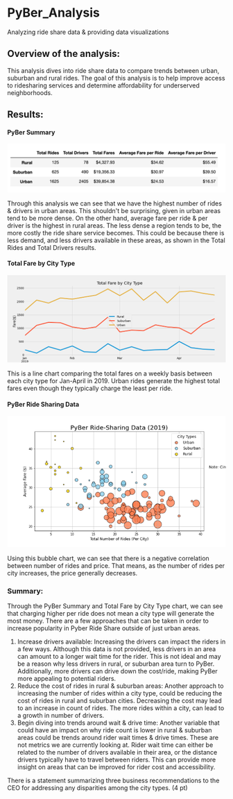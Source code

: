 # PyBer_Analysis
Analyzing ride share data &amp; providing data visualizations 

## Overview of the analysis:
This analysis dives into ride share data to compare trends between urban, suburban and rural rides. The goal of this analysis is to help improve access to ridesharing services and determine affordability for underserved neighborhoods. 

## Results:
#### PyBer Summary 
![pyber_summary](Resources/pyber_summary.png)

Through this analysis we can see that we have the highest number of rides & drivers in urban areas. This shouldn't be surprising, given in urban areas tend to be more dense. On the other hand, average fare per ride & per driver is the highest in rural areas. The less dense a region tends to be, the more costly the ride share service becomes. This could be because there is less demand, and less drivers available in these areas, as shown in the Total Rides and Total Drivers results. 

#### Total Fare by City Type
![Fig8](analysis/Fig8.png)

This is a line chart comparing the total fares on a weekly basis between each city type for Jan-April in 2019. Urban rides generate the highest total fares even though they typically charge the least per ride. 

#### PyBer Ride Sharing Data 
![Fig1](analysis/Fig1.png)

Using this bubble chart, we can see that there is a negative correlation between number of rides and price. That means, as the number of rides per city increases, the price generally decreases. 

### Summary:

Through the PyBer Summary and Total Fare by City Type chart, we can see that charging higher per ride does not mean a city type will generate the most money. There are a few approaches that can be taken in order to increase popularity in Pyber Ride Share outside of just urban areas. 

1. Increase drivers available: 
Increasing the drivers can impact the riders in a few ways. Although this data is not provided, less drivers in an area can amount to a longer wait time for the rider. This is not ideal and may be a reason why less drivers in rural, or suburban area turn to PyBer. Additionally, more drivers can drive down the cost/ride, making PyBer more appealing to potential riders. 
2. Reduce the cost of rides in rural & suburban areas: 
Another approach to increasing the number of rides within a city type, could be reducing the cost of rides in rural and suburban cities. Decreasing the cost may lead to an increase in count of rides. The more rides within a city, can lead to a growth in number of drivers. 
3. Begin diving into trends around wait & drive time:
Another variable that could have an impact on why ride count is lower in rural & suburban areas could be trends around rider wait times & drive times. These are not metrics we are currently looking at. Rider wait time can either be related to the number of drivers available in their area, or the distance drivers typically have to travel between riders. This can provide more insight on areas that can be improved for rider cost and accessibility. 





There is a statement summarizing three business recommendations to the CEO for addressing any disparities among the city types. (4 pt)
